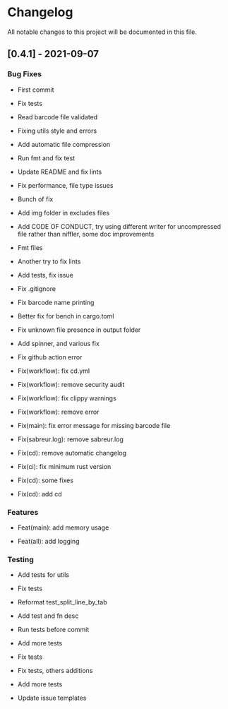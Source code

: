 # Changelog
All notable changes to this project will be documented in this file.

## [0.4.1] - 2021-09-07

### Bug Fixes

- First commit

- Fix tests

- Read barcode file validated

- Fixing utils style and errors

- Add automatic file compression

- Run fmt and fix test

- Update README and fix lints

- Fix performance, file type issues

- Bunch of fix

- Add img folder in excludes files

- Add CODE OF CONDUCT, try using different writer for uncompressed file rather than niffler, some doc improvements

- Fmt files

- Another try to fix lints

- Add tests, fix issue

- Fix .gitignore

- Fix barcode name printing

- Better fix for bench in cargo.toml

- Fix unknown file presence in output folder

- Add spinner, and various fix

- Fix github action error

- Fix(workflow): fix cd.yml

- Fix(workflow): remove security audit

- Fix(workflow): fix clippy warnings

- Fix(workflow): remove error

- Fix(main): fix error message for missing barcode file

- Fix(sabreur.log): remove sabreur.log

- Fix(cd): remove automatic changelog

- Fix(ci): fix minimum rust version

- Fix(cd): some fixes

- Fix(cd): add cd


### Features

- Feat(main): add memory usage

- Feat(all): add logging


### Testing

- Add tests for utils

- Fix tests

- Reformat test_split_line_by_tab

- Add test and fn desc

- Run tests before commit

- Add more tests

- Fix tests

- Fix tests, others additions

- Add more tests

- Update issue templates

<!-- generated by git-cliff -->
